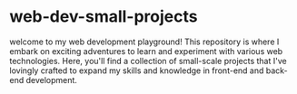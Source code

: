 # web-dev-small-projects
welcome to my web development playground! This repository is where I embark on exciting adventures to learn and experiment with various web technologies. Here, you'll find a collection of small-scale projects that I've lovingly crafted to expand my skills and knowledge in front-end and back-end development. 
